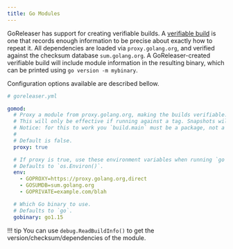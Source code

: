 ```yaml
---
title: Go Modules
---
```


GoReleaser has support for creating verifiable builds.
A [verifiable build][vgo] is one that records enough information to be precise about exactly how to repeat it.
All dependencies are loaded via `proxy.golang.org`, and verified against the checksum database `sum.golang.org`.
A GoReleaser-created verifiable build will include module information in the resulting binary, which can be printed using `go version -m mybinary`.

Configuration options available are described bellow.

```yaml
# goreleaser.yml

gomod:
  # Proxy a module from proxy.golang.org, making the builds verifiable.
  # This will only be effective if running against a tag. Snapshots will ignore this setting.
  # Notice: for this to work you `build.main` must be a package, not a `.go` file.
  #
  # Default is false.
  proxy: true

  # If proxy is true, use these environment variables when running `go mod` commands (namely, `go mod tidy`).
  # Defaults to `os.Environ()`.
  env:
    - GOPROXY=https://proxy.golang.org,direct
    - GOSUMDB=sum.golang.org
    - GOPRIVATE=example.com/blah

  # Which Go binary to use.
  # Defaults to `go`.
  gobinary: go1.15
```

!!! tip
    You can use `debug.ReadBuildInfo()` to get the version/checksum/dependencies of the module.

[vgo]: https://research.swtch.com/vgo-repro
